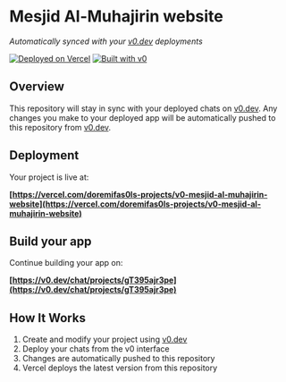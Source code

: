 # Mesjid Al-Muhajirin website

*Automatically synced with your [v0.dev](https://v0.dev) deployments*

[![Deployed on Vercel](https://img.shields.io/badge/Deployed%20on-Vercel-black?style=for-the-badge&logo=vercel)](https://vercel.com/doremifas0ls-projects/v0-mesjid-al-muhajirin-website)
[![Built with v0](https://img.shields.io/badge/Built%20with-v0.dev-black?style=for-the-badge)](https://v0.dev/chat/projects/gT395ajr3pe)

## Overview

This repository will stay in sync with your deployed chats on [v0.dev](https://v0.dev).
Any changes you make to your deployed app will be automatically pushed to this repository from [v0.dev](https://v0.dev).

## Deployment

Your project is live at:

**[https://vercel.com/doremifas0ls-projects/v0-mesjid-al-muhajirin-website](https://vercel.com/doremifas0ls-projects/v0-mesjid-al-muhajirin-website)**

## Build your app

Continue building your app on:

**[https://v0.dev/chat/projects/gT395ajr3pe](https://v0.dev/chat/projects/gT395ajr3pe)**

## How It Works

1. Create and modify your project using [v0.dev](https://v0.dev)
2. Deploy your chats from the v0 interface
3. Changes are automatically pushed to this repository
4. Vercel deploys the latest version from this repository
